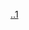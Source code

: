 [.](https://github.com/cihandeniz)[.](https://www.linkedin.com/in/gulnur-bayhan-22b30114/)[1](https://github.com/ikinoktabir)
